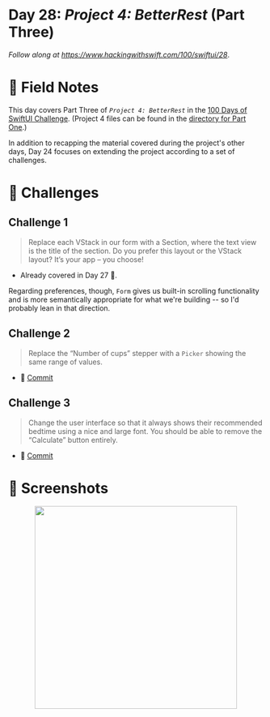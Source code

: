 # Day 28: _Project 4: BetterRest_ (Part Three)

_Follow along at https://www.hackingwithswift.com/100/swiftui/28_.


# 📒 Field Notes

This day covers Part Three of _`Project 4: BetterRest`_ in the [100 Days of SwiftUI Challenge](https://www.hackingwithswift.com/100/swiftui/28). (Project 4 files can be found in the [directory for Part One](../day-026/).)


In addition to recapping the material covered during the project's other days, Day 24 focuses on extending the project according to a set of challenges.


# 🥅 Challenges


## Challenge 1

> Replace each VStack in our form with a Section, where the text view is the title of the section. Do you prefer this layout or the VStack layout? It’s your app – you choose!

- Already covered in Day 27 🙂.

Regarding preferences, though, `Form` gives us built-in scrolling functionality and is more semantically appropriate for what we're building -- so I'd probably lean in that direction.


## Challenge 2

> Replace the “Number of cups” stepper with a `Picker` showing the same range of values.

- 🔗 [Commit](https://github.com/CypherPoet/100-days-of-swiftui/commit/decac3d8ccc08d9e1b9e9ddceca811b1b662ec60)



## Challenge 3

> Change the user interface so that it always shows their recommended bedtime using a nice and large font. You should be able to remove the “Calculate” button entirely.

- 🔗 [Commit](https://github.com/CypherPoet/100-days-of-swiftui/commit/bf81f4409b8dcb0685dfd91f088ad9415f290871)




# 📸 Screenshots

<div style="text-align: center;">
  <img src="../day-026/Projects/BetterRest/Screenshots/recording-1.gif" width="400px"/>
</div>
